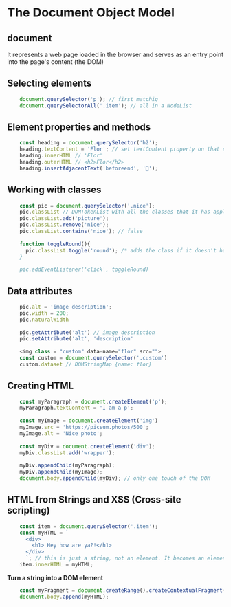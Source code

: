 # The Document Object Model
## document
It represents a web page loaded in the browser and serves as an entry point into the page's content (the DOM)

## Selecting elements
```javascript
    document.querySelector('p'); // first matchig 
    document.querySelectorAll('.item'); // all in a NodeList
```
## Element properties and methods
```javascript
    const heading = document.querySelector('h2');
    heading.textContent = 'Flor'; // set textContent property on that element
    heading.innerHTML // 'Flor'
    heading.outerHTML // <h2>Flor</h2>
    heading.insertAdjacentText('beforeend', '🍕');
```
## Working with classes
```javascript
    const pic = document.querySelector('.nice');
    pic.classList // DOMTokenList with all the classes that it has applied
    pic.classList.add('picture');
    pic.classList.remove('nice');
    pic.classList.contains('nice'); // false
    
    function toggleRound(){
      pic.classList.toggle('round'); /* adds the class if it doesn't have it, removes it if it has it
    }
    
    pic.addEventListener('click', toggleRound)
```   
## Data attributes
```javascript
    pic.alt = 'image description';
    pic.width = 200;
    pic.naturalWidth
    
    pic.getAttribute('alt') // image description
    pic.setAttribute('alt', 'description'
    
    <img class = "custom" data-name="flor" src="">
    const custom = document.querySelector('.custom')
    custom.dataset // DOMStringMap {name: flor}
```    
## Creating HTML
```javascript
    const myParagraph = document.createElement('p');
    myParagraph.textContent = 'I am a p';
    
    const myImage = document.createElement('img')
    myImage.src = 'https://picsum.photos/500';
    myImage.alt = 'Nice photo';
    
    const myDiv = document.createElement('div');
    myDiv.classList.add('wrapper');
    
    myDiv.appendChild(myParagraph);
    myDiv.appendChild(myImage);
    document.body.appendChild(myDiv); // only one touch of the DOM
```
## HTML from Strings and XSS (Cross-site scripting)
```javascript
    const item = document.querySelector('.item');
    const myHTML = `
      <div>
        <h1> Hey how are ya?!</h1>
      </div>
      `; // this is just a string, not an element. It becomes an element when it is attached to the DOM by innerHTML
    item.innerHTML = myHTML;
 ```   
**Turn a string into a DOM element**
```javascript
    const myFragment = document.createRange().createContextualFragment(myHTML); // this creates a Range, which is a part of the HTML we can work with, and then a document-fragment is created (an HTML element)
    document.body.append(myHTML);
```
    
